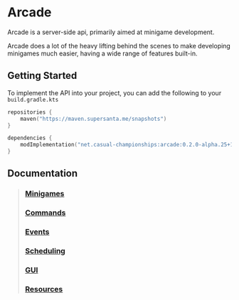# Arcade

Arcade is a server-side api, primarily aimed at minigame development.

Arcade does a lot of the heavy lifting behind the scenes to make developing minigames
much easier, having a wide range of features built-in.

## Getting Started

To implement the API into your project, you can add the
following to your `build.gradle.kts`

```kts
repositories {
    maven("https://maven.supersanta.me/snapshots")
}

dependencies {
    modImplementation("net.casual-championships:arcade:0.2.0-alpha.25+1.21.1")
}
```

## Documentation

> ### [Minigames](./docs/minigames.md)
> ### [Commands](./docs/commands.md)
> ### [Events](./docs/events.md)
> ### [Scheduling](./docs/scheduling.md)
> ### [GUI](./docs/gui.md)
> ### [Resources](./docs/resources.md)

